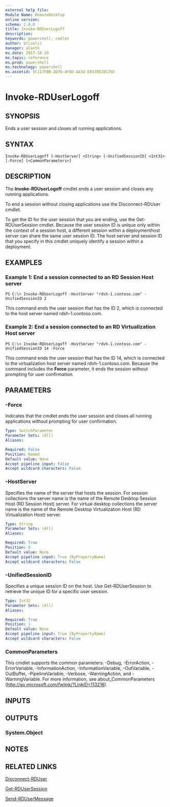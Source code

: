 ```yaml
---
external help file: 
Module Name: RemoteDesktop
online version: 
schema: 2.0.0
title: Invoke-RDUserLogoff
description: 
keywords: powershell, cmdlet
author: brianlic
manager: alanth
ms.date: 2017-10-29
ms.topic: reference
ms.prod: powershell
ms.technology: powershell
ms.assetid: 5C117FBB-2D76-4F8D-A434-E6539E28C25D
---
```


# Invoke-RDUserLogoff

## SYNOPSIS
Ends a user session and closes all running applications.

## SYNTAX

```
Invoke-RDUserLogoff [-HostServer] <String> [-UnifiedSessionID] <Int32> [-Force] [<CommonParameters>]
```

## DESCRIPTION
The **Invoke-RDUserLogoff** cmdlet ends a user session and closes any running applications.

To end a session without closing applications use the Disconnect-RDUser cmdlet.

To get the ID for the user session that you are ending, use the Get-RDUserSession cmdlet.
Because the user session ID is unique only within the context of a session host, a different session within a deploymenthost server can share the same user session ID.
The host server and session ID that you specify in this cmdlet uniquely identify a session within a deployment.

## EXAMPLES

### Example 1: End a session connected to an RD Session Host server
```
PS C:\> Invoke-RDUserLogoff -HostServer "rdsh-1.contoso.com" -UnifiedSessionID 2
```

This command ends the user session that has the ID 2, which is connected to the host server named rdsh-1.contoso.com.

### Example 2: End a session connected to an RD Virtualization Host server
```
PS C:\> Invoke-RDUserLogoff -HostServer "rdvh-1.contoso.com" -UnifiedSessionID 14 -Force
```

This command ends the user session that has the ID 14, which is connected to the virtualization host server named rdvh-1.contoso.com.
Because the command includes the **Force** parameter, it ends the session without prompting for user confirmation.

## PARAMETERS

### -Force
Indicates that the cmdlet ends the user session and closes all running applications without prompting for user confirmation.

```yaml
Type: SwitchParameter
Parameter Sets: (All)
Aliases: 

Required: False
Position: Named
Default value: None
Accept pipeline input: False
Accept wildcard characters: False
```

### -HostServer
Specifies the name of the server that hosts the session.
For session collections the server name is the name of the Remote Desktop Session Host (RD Session Host) server.
For virtual desktop collections the server name is the name of the Remote Desktop Virtualization Host (RD Virtualization Host) server.

```yaml
Type: String
Parameter Sets: (All)
Aliases: 

Required: True
Position: 0
Default value: None
Accept pipeline input: True (ByPropertyName)
Accept wildcard characters: False
```

### -UnifiedSessionID
Specifies a unique session ID on the host.
Use Get-RDUserSession to retrieve the unique ID for a specific user session.

```yaml
Type: Int32
Parameter Sets: (All)
Aliases: 

Required: True
Position: 1
Default value: None
Accept pipeline input: True (ByPropertyName)
Accept wildcard characters: False
```

### CommonParameters
This cmdlet supports the common parameters: -Debug, -ErrorAction, -ErrorVariable, -InformationAction, -InformationVariable, -OutVariable, -OutBuffer, -PipelineVariable, -Verbose, -WarningAction, and -WarningVariable. For more information, see about_CommonParameters (http://go.microsoft.com/fwlink/?LinkID=113216).

## INPUTS

## OUTPUTS

### System.Object

## NOTES

## RELATED LINKS

[Disconnect-RDUser](./Disconnect-RDUser.md)

[Get-RDUserSession](./Get-RDUserSession.md)

[Send-RDUserMessage](./Send-RDUserMessage.md)

